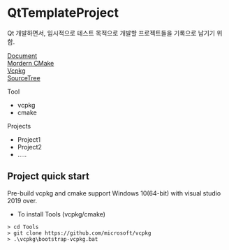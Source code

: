 # QtTemplateProject
Qt 개발하면서, 임시적으로 테스트 목적으로 개발할 프로젝트들을 기록으로 남기기 위함.

[Document](https://devblogs.microsoft.com/cppblog/clear-functional-c-documentation-with-sphinx-breathe-doxygen-cmake/)   
[Mordern CMake](https://cliutils.gitlab.io/modern-cmake/)   
[Vcpkg](https://vcpkg.io/en/index.html)   
[SourceTree](https://github.com/michalbe/md-file-tree)
     
Tool   
  - vcpkg   
  - cmake   

Projects   
  - Project1   
  - Project2   
  - .....   
   
   

Project quick start
---
Pre-build vcpkg and cmake support Windows 10(64-bit) with visual studio 2019 over. 

- To install Tools (vcpkg/cmake)

```
> cd Tools
> git clone https://github.com/microsoft/vcpkg
> .\vcpkg\bootstrap-vcpkg.bat
```

